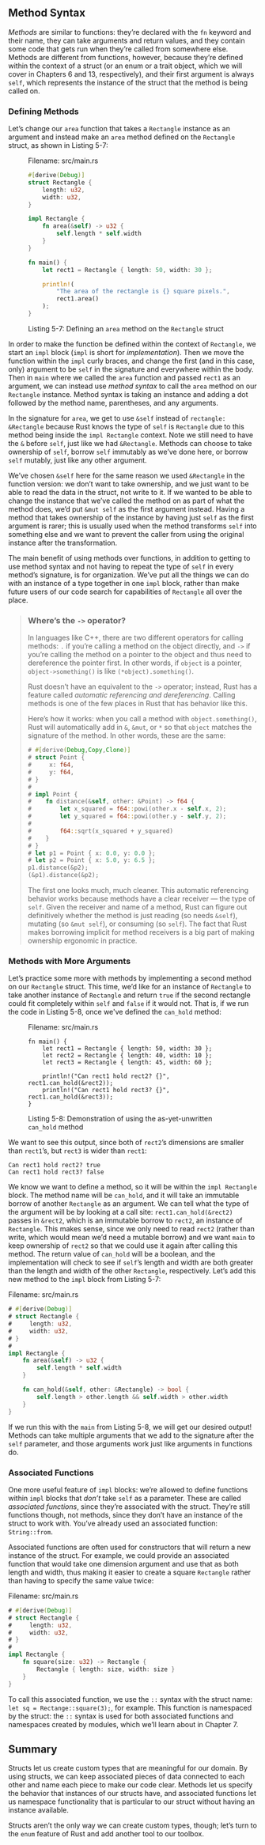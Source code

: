 ## Method Syntax

*Methods* are similar to functions: they’re declared with the `fn` keyword and
their name, they can take arguments and return values, and they contain some
code that gets run when they’re called from somewhere else. Methods are
different from functions, however, because they’re defined within the context
of a struct (or an enum or a trait object, which we will cover in Chapters 6
and 13, respectively), and their first argument is always `self`, which
represents the instance of the struct that the method is being called on.

### Defining Methods

Let’s change our `area` function that takes a `Rectangle` instance as an
argument and instead make an `area` method defined on the `Rectangle` struct,
as shown in Listing 5-7:

<figure>
<span class="filename">Filename: src/main.rs</span>

```rust
#[derive(Debug)]
struct Rectangle {
    length: u32,
    width: u32,
}

impl Rectangle {
    fn area(&self) -> u32 {
        self.length * self.width
    }
}

fn main() {
    let rect1 = Rectangle { length: 50, width: 30 };

    println!(
        "The area of the rectangle is {} square pixels.",
        rect1.area()
    );
}
```

<figcaption>

Listing 5-7: Defining an `area` method on the `Rectangle` struct

</figcaption>
</figure>

<!-- Will add ghosting and wingdings here in libreoffice /Carol -->

In order to make the function be defined within the context of `Rectangle`, we
start an `impl` block (`impl` is short for *implementation*). Then we move the
function within the `impl` curly braces, and change the first (and in this
case, only) argument to be `self` in the signature and everywhere within the
body. Then in `main` where we called the `area` function and passed `rect1` as
an argument, we can instead use *method syntax* to call the `area` method on
our `Rectangle` instance. Method syntax is taking an instance and adding a dot
followed by the method name, parentheses, and any arguments.

In the signature for `area`, we get to use `&self` instead of `rectangle:
&Rectangle` because Rust knows the type of `self` is `Rectangle` due to this
method being inside the `impl Rectangle` context. Note we still need to have
the `&` before `self`, just like we had `&Rectangle`. Methods can choose to
take ownership of `self`, borrow `self` immutably as we’ve done here, or borrow
`self` mutably, just like any other argument.

We’ve chosen `&self` here for the same reason we used `&Rectangle` in the
function version: we don’t want to take ownership, and we just want to be able
to read the data in the struct, not write to it. If we wanted to be able to
change the instance that we’ve called the method on as part of what the method
does, we’d put `&mut self` as the first argument instead. Having a method that
takes ownership of the instance by having just `self` as the first argument is
rarer; this is usually used when the method transforms `self` into something
else and we want to prevent the caller from using the original instance after
the transformation.

The main benefit of using methods over functions, in addition to getting to use
method syntax and not having to repeat the type of `self` in every method’s
signature, is for organization. We’ve put all the things we can do with an
instance of a type together in one `impl` block, rather than make future users
of our code search for capabilities of `Rectangle` all over the place.

<!-- PROD: START BOX -->

> ### Where’s the `->` operator?
>
> In languages like C++, there are two different operators for calling methods:
> `.` if you’re calling a method on the object directly, and `->` if you’re
> calling the method on a pointer to the object and thus need to dereference the
> pointer first. In other words, if `object` is a pointer, `object->something()`
> is like `(*object).something()`.
>
> Rust doesn’t have an equivalent to the `->` operator; instead, Rust has a
> feature called *automatic referencing and dereferencing*. Calling methods is
> one of the few places in Rust that has behavior like this.
>
> Here’s how it works: when you call a method with `object.something()`, Rust
> will automatically add in `&`, `&mut`, or `*` so that `object` matches the
> signature of the method. In other words, these are the same:
>
> ```rust
> # #[derive(Debug,Copy,Clone)]
> # struct Point {
> #     x: f64,
> #     y: f64,
> # }
> #
> # impl Point {
> #    fn distance(&self, other: &Point) -> f64 {
> #        let x_squared = f64::powi(other.x - self.x, 2);
> #        let y_squared = f64::powi(other.y - self.y, 2);
> #
> #        f64::sqrt(x_squared + y_squared)
> #    }
> # }
> # let p1 = Point { x: 0.0, y: 0.0 };
> # let p2 = Point { x: 5.0, y: 6.5 };
> p1.distance(&p2);
> (&p1).distance(&p2);
> ```
>
> The first one looks much, much cleaner. This automatic referencing behavior
> works because methods have a clear receiver — the type of `self`. Given the
> receiver and name of a method, Rust can figure out definitively whether the
> method is just reading (so needs `&self`), mutating (so `&mut self`), or
> consuming (so `self`). The fact that Rust makes borrowing implicit for method
> receivers is a big part of making ownership ergonomic in practice.

<!-- PROD: END BOX -->

### Methods with More Arguments

Let’s practice some more with methods by implementing a second method on our
`Rectangle` struct. This time, we’d like for an instance of `Rectangle` to take
another instance of `Rectangle` and return `true` if the second rectangle could
fit completely within `self` and `false` if it would not. That is, if we run
the code in Listing 5-8, once we've defined the `can_hold` method:

<figure>
<span class="filename">Filename: src/main.rs</span>

```rust,ignore
fn main() {
    let rect1 = Rectangle { length: 50, width: 30 };
    let rect2 = Rectangle { length: 40, width: 10 };
    let rect3 = Rectangle { length: 45, width: 60 };

    println!("Can rect1 hold rect2? {}", rect1.can_hold(&rect2));
    println!("Can rect1 hold rect3? {}", rect1.can_hold(&rect3));
}
```

<figcaption>

Listing 5-8: Demonstration of using the as-yet-unwritten `can_hold` method

</figcaption>
</figure>

We want to see this output, since both of `rect2`’s dimensions are smaller than
`rect1`’s, but `rect3` is wider than `rect1`:

```text
Can rect1 hold rect2? true
Can rect1 hold rect3? false
```

We know we want to define a method, so it will be within the `impl Rectangle`
block. The method name will be `can_hold`, and it will take an immutable borrow
of another `Rectangle` as an argument. We can tell what the type of the
argument will be by looking at a call site: `rect1.can_hold(&rect2)` passes in
`&rect2`, which is an immutable borrow to `rect2`, an instance of `Rectangle`.
This makes sense, since we only need to read `rect2` (rather than write, which
would mean we’d need a mutable borrow) and we want `main` to keep ownership of
`rect2` so that we could use it again after calling this method. The return
value of `can_hold` will be a boolean, and the implementation will check to see
if `self`’s length and width are both greater than the length and width of the
other `Rectangle`, respectively. Let’s add this new method to the `impl` block
from Listing 5-7:

<span class="filename">Filename: src/main.rs</span>

```rust
# #[derive(Debug)]
# struct Rectangle {
#     length: u32,
#     width: u32,
# }
#
impl Rectangle {
    fn area(&self) -> u32 {
        self.length * self.width
    }

    fn can_hold(&self, other: &Rectangle) -> bool {
        self.length > other.length && self.width > other.width
    }
}
```

<!-- Will add ghosting here in libreoffice /Carol -->

If we run this with the `main` from Listing 5-8, we will get our desired output!
Methods can take multiple arguments that we add to the signature after the
`self` parameter, and those arguments work just like arguments in functions do.

### Associated Functions

One more useful feature of `impl` blocks: we’re allowed to define functions
within `impl` blocks that *don’t* take `self` as a parameter. These are called
*associated functions*, since they’re associated with the struct. They’re still
functions though, not methods, since they don’t have an instance of the struct
to work with. You’ve already used an associated function: `String::from`.

Associated functions are often used for constructors that will return a new
instance of the struct. For example, we could provide an associated function
that would take one dimension argument and use that as both length and width,
thus making it easier to create a square `Rectangle` rather than having to
specify the same value twice:

<span class="filename">Filename: src/main.rs</span>

```rust
# #[derive(Debug)]
# struct Rectangle {
#     length: u32,
#     width: u32,
# }
#
impl Rectangle {
    fn square(size: u32) -> Rectangle {
        Rectangle { length: size, width: size }
    }
}
```

To call this associated function, we use the `::` syntax with the struct name:
`let sq = Rectange::square(3);`, for example. This function is namespaced by
the struct: the `::` syntax is used for both associated functions and
namespaces created by modules, which we’ll learn about in Chapter 7.

## Summary

Structs let us create custom types that are meaningful for our domain. By using
structs, we can keep associated pieces of data connected to each other and name
each piece to make our code clear. Methods let us specify the behavior that
instances of our structs have, and associated functions let us namespace
functionality that is particular to our struct without having an instance
available.

Structs aren’t the only way we can create custom types, though; let’s turn to
the `enum` feature of Rust and add another tool to our toolbox.
